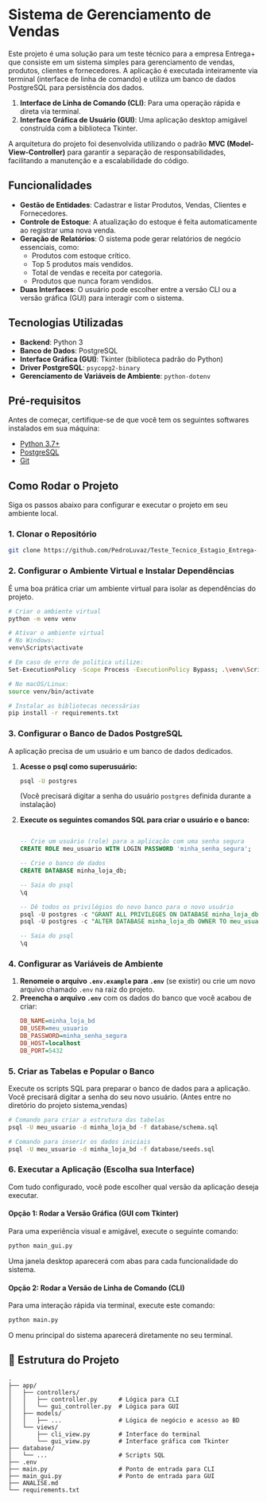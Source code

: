 # Sistema de Gerenciamento de Vendas

Este projeto é uma solução para um teste técnico para a empresa Entrega+ que consiste em um sistema simples para gerenciamento de vendas, produtos, clientes e fornecedores. A aplicação é executada inteiramente via terminal (interface de linha de comando) e utiliza um banco de dados PostgreSQL para persistência dos dados.

1.  **Interface de Linha de Comando (CLI)**: Para uma operação rápida e direta via terminal.
2.  **Interface Gráfica de Usuário (GUI)**: Uma aplicação desktop amigável construída com a biblioteca Tkinter.

A arquitetura do projeto foi desenvolvida utilizando o padrão **MVC (Model-View-Controller)** para garantir a separação de responsabilidades, facilitando a manutenção e a escalabilidade do código.

## Funcionalidades

* **Gestão de Entidades**: Cadastrar e listar Produtos, Vendas, Clientes e Fornecedores.
* **Controle de Estoque**: A atualização do estoque é feita automaticamente ao registrar uma nova venda.
* **Geração de Relatórios**: O sistema pode gerar relatórios de negócio essenciais, como:
    * Produtos com estoque crítico.
    * Top 5 produtos mais vendidos.
    * Total de vendas e receita por categoria.
    * Produtos que nunca foram vendidos.
* **Duas Interfaces**: O usuário pode escolher entre a versão CLI ou a versão gráfica (GUI) para interagir com o sistema.

## Tecnologias Utilizadas

* **Backend**: Python 3
* **Banco de Dados**: PostgreSQL
* **Interface Gráfica (GUI)**: Tkinter (biblioteca padrão do Python)
* **Driver PostgreSQL**: `psycopg2-binary`
* **Gerenciamento de Variáveis de Ambiente**: `python-dotenv`

## Pré-requisitos

Antes de começar, certifique-se de que você tem os seguintes softwares instalados em sua máquina:
* [Python 3.7+](https://www.python.org/downloads/)
* [PostgreSQL](https://www.postgresql.org/download/)
* [Git](https://git-scm.com/downloads)

## Como Rodar o Projeto

Siga os passos abaixo para configurar e executar o projeto em seu ambiente local.

### 1. Clonar o Repositório
```bash
git clone https://github.com/PedroLuvaz/Teste_Tecnico_Estagio_Entrega-.git
```

### 2. Configurar o Ambiente Virtual e Instalar Dependências

É uma boa prática criar um ambiente virtual para isolar as dependências do projeto.

```bash
# Criar o ambiente virtual
python -m venv venv

# Ativar o ambiente virtual
# No Windows:
venv\Scripts\activate

# Em caso de erro de politica utilize:
Set-ExecutionPolicy -Scope Process -ExecutionPolicy Bypass; .\venv\Scripts\Activate.ps1

# No macOS/Linux:
source venv/bin/activate

# Instalar as bibliotecas necessárias
pip install -r requirements.txt
```

### 3. Configurar o Banco de Dados PostgreSQL

A aplicação precisa de um usuário e um banco de dados dedicados.

1.  **Acesse o psql como superusuário:**
    ```bash
    psql -U postgres
    ```
    
    (Você precisará digitar a senha do usuário `postgres` definida durante a instalação)

2.  **Execute os seguintes comandos SQL para criar o usuário e o banco:**
    ```sql
    
    -- Crie um usuário (role) para a aplicação com uma senha segura
    CREATE ROLE meu_usuario WITH LOGIN PASSWORD 'minha_senha_segura';
    
    -- Crie o banco de dados
    CREATE DATABASE minha_loja_db;
    
    -- Saia do psql
    \q
    ```
    ```sql
    -- Dê todos os privilégios do novo banco para o novo usuário
    psql -U postgres -c "GRANT ALL PRIVILEGES ON DATABASE minha_loja_db TO meu_usuario;"
    psql -U postgres -c "ALTER DATABASE minha_loja_db OWNER TO meu_usuario;"

    -- Saia do psql
    \q
    ```

### 4. Configurar as Variáveis de Ambiente

1.  **Renomeie o arquivo `.env.example` para `.env`** (se existir) ou crie um novo arquivo chamado `.env` na raiz do projeto.
2.  **Preencha o arquivo `.env`** com os dados do banco que você acabou de criar:
    ```ini
    DB_NAME=minha_loja_bd
    DB_USER=meu_usuario
    DB_PASSWORD=minha_senha_segura
    DB_HOST=localhost
    DB_PORT=5432
    ```

### 5. Criar as Tabelas e Popular o Banco

Execute os scripts SQL para preparar o banco de dados para a aplicação. Você precisará digitar a senha do seu novo usuário. (Antes entre no diretório do projeto sistema_vendas)

```bash
# Comando para criar a estrutura das tabelas
psql -U meu_usuario -d minha_loja_bd -f database/schema.sql

# Comando para inserir os dados iniciais
psql -U meu_usuario -d minha_loja_bd -f database/seeds.sql
```

### 6. Executar a Aplicação (Escolha sua Interface)

Com tudo configurado, você pode escolher qual versão da aplicação deseja executar.

#### Opção 1: Rodar a Versão Gráfica (GUI com Tkinter)

Para uma experiência visual e amigável, execute o seguinte comando:

```bash
python main_gui.py
```
Uma janela desktop aparecerá com abas para cada funcionalidade do sistema.

#### Opção 2: Rodar a Versão de Linha de Comando (CLI)

Para uma interação rápida via terminal, execute este comando:

```bash
python main.py
```
O menu principal do sistema aparecerá diretamente no seu terminal.

## 📂 Estrutura do Projeto

```
.
├── app/
│   ├── controllers/
│   │   ├── controller.py      # Lógica para CLI
│   │   └── gui_controller.py  # Lógica para GUI
│   ├── models/
│   │   ├── ...                # Lógica de negócio e acesso ao BD
│   └── views/
│       ├── cli_view.py        # Interface do terminal
│       └── gui_view.py        # Interface gráfica com Tkinter
├── database/
│   └── ...                    # Scripts SQL
├── .env
├── main.py                    # Ponto de entrada para CLI
├── main_gui.py                # Ponto de entrada para GUI
├── ANALISE.md
└── requirements.txt
```
